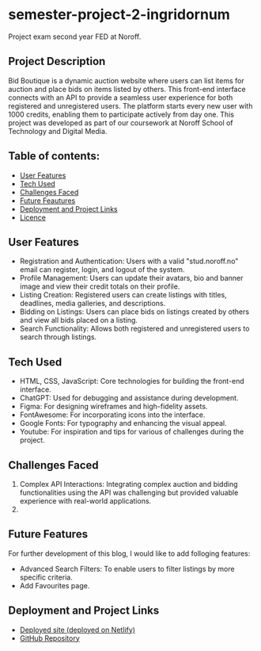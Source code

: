 # semester-project-2-ingridornum
Project exam second year FED at Noroff. 

## Project Description
Bid Boutique is a dynamic auction website where users can list items for auction and place bids on items listed by others. This front-end interface connects with an API to provide a seamless user experience for both registered and unregistered users. The platform starts every new user with 1000 credits, enabling them to participate actively from day one. This project was developed as part of our coursework at Noroff School of Technology and Digital Media.

## Table of contents:
- [User Features](#user-features)
- [Tech Used](#tech-used)
- [Challenges Faced](#challenges-faced)
- [Future Feautures](#future-features)
- [Deployment and Project Links](#deployment-and-project-links)
- [Licence](#licence)

## User Features
* Registration and Authentication: Users with a valid "stud.noroff.no" email can register, login, and logout of the system.
* Profile Management: Users can update their avatars, bio and banner image and view their credit totals on their profile.
* Listing Creation: Registered users can create listings with titles, deadlines, media galleries, and descriptions.
* Bidding on Listings: Users can place bids on listings created by others and view all bids placed on a listing.
* Search Functionality: Allows both registered and unregistered users to search through listings.

## Tech Used
* HTML, CSS, JavaScript: Core technologies for building the front-end interface.
* ChatGPT: Used for debugging and assistance during development.
* Figma: For designing wireframes and high-fidelity assets.
* FontAwesome: For incorporating icons into the interface.
* Google Fonts: For typography and enhancing the visual appeal.
* Youtube: For inspiration and tips for various of challenges during the project.

## Challenges Faced
1. Complex API Interactions: Integrating complex auction and bidding functionalities using the API was challenging but provided valuable experience with real-world applications.
2. 


## Future Features
For further development of this blog, I would like to add folloging features:
* Advanced Search Filters: To enable users to filter listings by more specific criteria.
* Add Favourites page.

## Deployment and Project Links
* [Deployed site (deployed on Netlify)](https://project-exam-1-blog.vercel.app/user/index.html](https://bid-boutique.netlify.app/))
* [GitHub Repository](https://github.com/IngridOrnum/project-exam-1-blog](https://github.com/IngridOrnum/semester-project-2-ingridornum))

